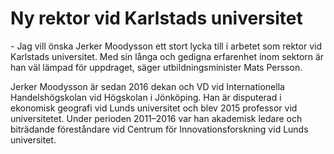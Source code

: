 # Ny rektor vid Karlstads universitet

\- Jag vill önska Jerker Moodysson ett stort lycka till i arbetet som rektor vid Karlstads universitet. Med sin långa och gedigna erfarenhet inom sektorn är han väl lämpad för uppdraget, säger utbildningsminister Mats Persson.

Jerker Moodysson är sedan 2016 dekan och VD vid Internationella Handelshögskolan vid Högskolan i Jönköping. Han är disputerad i ekonomisk geografi vid Lunds universitet och blev 2015 professor vid universitetet. Under perioden 2011–2016 var han akademisk ledare och biträdande föreståndare vid Centrum för Innovationsforskning vid Lunds universitet.
